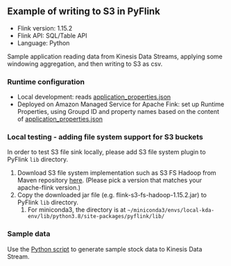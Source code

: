 ## Example of writing to S3 in PyFlink 

* Flink version: 1.15.2
* Flink API: SQL/Table API
* Language: Python

Sample application reading data from Kinesis Data Streams, applying some windowing aggregation, and then writing to S3 as csv.

### Runtime configuration

* Local development: reads [application_properties.json](./application_properties.json)
* Deployed on Amazon Managed Service for Apache Fink: set up Runtime Properties, using Groupd ID and property names based on the content of [application_properties.json](./application_properties.json)

### Local testing - adding file system support for S3 buckets

In order to test S3 file sink locally, please add S3 file system plugin to PyFlink `lib` directory.

1. Download S3 file system implementation such as S3 FS Hadoop from Maven repository [here](https://mvnrepository.com/artifact/org.apache.flink/flink-s3-fs-hadoop). (Please pick a version that matches your apache-flink version.)
2. Copy the downloaded jar file (e.g. flink-s3-fs-hadoop-1.15.2.jar) to PyFlink `lib` directory.
   1. For miniconda3, the directory is at `~/miniconda3/envs/local-kda-env/lib/python3.8/site-packages/pyflink/lib/`

### Sample data

Use the [Python script](../data-generator/) to generate sample stock data to Kinesis Data Stream.
